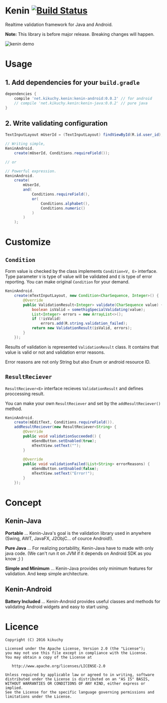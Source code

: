 # Kenin [![Build Status](https://travis-ci.org/kikuchy/kenin.svg?branch=master)](https://travis-ci.org/kikuchy/kenin)

Realtime validation framework for Java and Android.

**Note:** This library is before major release. Breaking changes will happen.

![kenin demo](https://raw.githubusercontent.com/kikuchy/kenin/master/kenin_demo.gif)


# Usage

## 1. Add dependencies for your `build.gradle`

```groovy
dependencies {
    compile 'net.kikuchy.kenin:kenin-android:0.0.2' // for android
    // compile 'net.kikuchy.kenin:kenin-java:0.0.2' // pure java
}
```

## 2. Write validating configuration

```java
TextInputLayout mUserId = (TextInputLayout) findViewById(R.id.user_id);

// Writing simple,
KeninAndroid.
    create(mUserId, Conditions.requireField());

// or

// Powerful expression.
KeninAndroid.
    create(
        mUserId,
        and(
            Conditions.requireField(),
            or(
                Conditions.alphabet(),
                Conditions.numeric()
            )
        )
    );
```


# Customize

## `Condition`

Form value is checked by the class implements `Condition<V, E>` interface.
Type parameter `V` is type of value will be validated  and `E` is type of error reporting.
You can make original `Condition` for your demand.

```java
KeninAndroid.
    create(mTextInputLayout, new Condition<CharSequence, Integer>() {
        @Override
        public ValidationResult<Integer> validate(CharSequence value) {
            boolean isValid = somethigSpecialValidating(value);
            List<Integer> errors = new ArrayList<>();
            if (!isValid)
                errors.add(R.string.validation_failed);
            return new ValidationResult(isValid, errors);
        }
    });
```

Results of validation is represented `ValidationResult` class. It contains that value is valid or not and validation error reasons.

Error reasons are not only String but also Enum or android resource ID.


## `ResultReciever`

`ResultReciever<E>` interface recieves `ValidationResult` and defines proccessing result.

You can make your own `ResultReciever` and set by the `addResultReciever()` method.

```java
KeninAndroid.
    create(mEditText, Conditions.requireField()).
    addResultReciever(new ResultReciever<String> {
        @Override
        public void validationSucceeded() {
            mSendButton.setEnabled(true);
            mTextView.setText("");
        }
        
        @Override
        public void validationFailed(List<String> errorReasons) {
            mSendButton.setEnabled(false);
            mTextView.setText("Error!");
        }
    });
```


# Concept

## Kenin-Java

**Portable** ... Kenin-Java's goal is the validation library used in anywhere (Swing, AWT, JavaFX, J2ObjC... of cource Android!).

**Pure Java** ... For realizing portability, Kenin-Java have to made with only java code. (We can't run it on JVM if it depends on Android SDK as you know ;) )

**Simple and Minimum** ... Kenin-Java provides only minimum features for validation. And keep simple architecture.


## Kenin-Android

**Battery Included** ... Kenin-Android provides useful classes and methods for validating Android widgets and easy to start using.



# Licence

    Copyright (C) 2016 kikuchy

    Licensed under the Apache License, Version 2.0 (the "License");
    you may not use this file except in compliance with the License.
    You may obtain a copy of the License at

       http://www.apache.org/licenses/LICENSE-2.0

    Unless required by applicable law or agreed to in writing, software
    distributed under the License is distributed on an "AS IS" BASIS,
    WITHOUT WARRANTIES OR CONDITIONS OF ANY KIND, either express or implied.
    See the License for the specific language governing permissions and
    limitations under the License.
